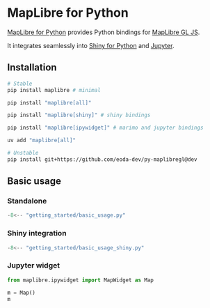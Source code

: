 # MapLibre for Python

[MapLibre for Python](https://github.com/eoda-dev/py-maplibregl) provides Python bindings for [MapLibre GL JS](https://github.com/maplibre/maplibre-gl-js).

It integrates seamlessly into [Shiny for Python](https://github.com/posit-dev/py-shiny) and [Jupyter](https://jupyter.org/).

## Installation

```bash
# Stable
pip install maplibre # minimal

pip install "maplibre[all]"

pip install "maplibre[shiny]" # shiny bindings

pip install "maplibre[ipywidget]" # marimo and jupyter bindings

uv add "maplibre[all]"

# Unstable
pip install git+https://github.com/eoda-dev/py-maplibregl@dev
```

## Basic usage

### Standalone

```python
-8<-- "getting_started/basic_usage.py"
```

### Shiny integration

```python
-8<-- "getting_started/basic_usage_shiny.py"
```

### Jupyter widget

```Python
from maplibre.ipywidget import MapWidget as Map

m = Map()
m
```
